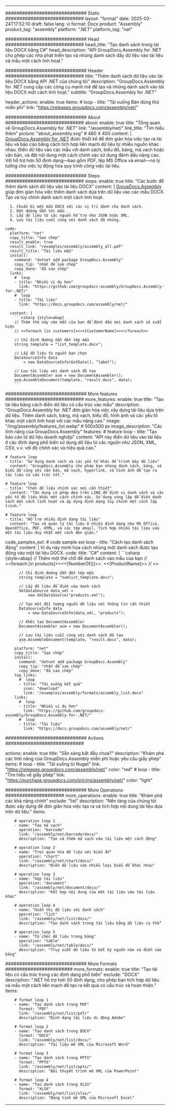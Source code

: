 



---
############################# Static ############################
layout: "format"
date:  2025-02-24T17:52:10
draft: false
lang: vi
format: Docx
product: "Assembly"
product_tag: "assembly"
platform: ".NET"
platform_tag: "net"

############################# Head ############################
head_title: "Tạo danh sách trong tài liệu DOCX bằng C#"
head_description: "API GroupDocs.Assembly for .NET cho phép các nhà phát triển tạo và nhúng danh sách đầy dữ liệu vào tài liệu và mẫu một cách linh hoạt."

############################# Header ############################
title: "Thêm danh sách dữ liệu vào tài liệu DOCX bằng API .NET của chúng tôi" 
description: "GroupDocs.Assembly for .NET cung cấp các công cụ mạnh mẽ để tạo và nhúng danh sách vào tài liệu DOCX một cách linh hoạt."
subtitle: "GroupDocs.Assembly for .NET" 

header_actions:
  enable: true
  items:
    #  loop
    - title: "Tải xuống Bản dùng thử miễn phí"
      link: "https://releases.groupdocs.com/assembly/net/"
      
############################# About ############################
about:
    enable: true
    title: "Tổng quan về GroupDocs.Assembly for .NET"
    link: "/assembly/net/"
    link_title: "Tìm hiểu thêm"
    picture: "about_assembly.svg" # 480 X 400
    content: |
       [GroupDocs.Assembly for .NET](/assembly/net/) được thiết kế để đơn giản hóa việc tạo ra tài liệu và báo cáo bằng cách tích hợp liền mạch dữ liệu từ nhiều nguồn khác nhau. Điền dữ liệu vào các mẫu với danh sách, biểu đồ, bảng, mã vạch hoặc văn bản, và đặt nội dung một cách chính xác sử dụng đánh dấu nâng cao. Với hỗ trợ hơn 50 định dạng—bao gồm PDF, tệp MS Office và email—nó lý tưởng cho việc tự động hóa quy trình công việc tài liệu.

############################# Steps ############################
steps:
    enable: true
    title: "Các bước để thêm danh sách dữ liệu vào tài liệu DOCX"
    content: |
      [GroupDocs.Assembly](/assembly/net/) giúp đơn giản hóa việc thêm danh sách dựa trên dữ liệu vào các mẫu DOCX. Tạo và tùy chỉnh danh sách một cách linh hoạt.
      
      1. Chuẩn bị một mẫu DOCX với các vị trí dành cho danh sách.
      2. Đặt đường dẫn tới mẫu.
      3. Lấy dữ liệu từ các nguồn hỗ trợ như JSON hoặc XML.
      4. Lưu tài liệu cuối cùng với danh sách đã nhúng.
   
    code:
      platform: "net"
      copy_title: "Sao chép"
      result_enable: true
      result_link: "/examples/assembly/assembly_all.pdf"
      result_title: "Tài liệu mẫu"
      install:
        command: "dotnet add package GroupDocs.Assembly"
        copy_tip: "nhấn để sao chép"
        copy_done: "đã sao chép"
      links:
        #  loop
        - title: "Nhiều ví dụ hơn"
          link: "https://github.com/groupdocs-assembly/GroupDocs.Assembly-for-.NET/"
        #  loop
        - title: "Tài liệu"
          link: "https://docs.groupdocs.com/assembly/net/"
          
      content: |
        ```csharp {style=abap}
        // Thêm thẻ này vào mẫu của bạn để đánh dấu nơi danh sách sẽ xuất hiện
        // <<foreach [in customers]>><<[CustomerName]>><</foreach>>

        // Chỉ định đường dẫn đến tệp mẫu
        string template = "list_template.docx";

        // Lấy dữ liệu từ nguồn bạn chọn
        DataSourceInfo data 
            = new DataSourceInfo(GetData(), "label");

        // Lưu tài liệu với danh sách đã tạo
        DocumentAssembler asm = new DocumentAssembler();
        asm.AssembleDocument(template, "result.docx", data);
        ```            

############################# More features ############################
more_features:
  enable: true
  title: "Tạo tài liệu bằng cách điền dữ liệu có cấu trúc vào mẫu"
  description: "GroupDocs.Assembly for .NET đơn giản hóa việc xây dựng tài liệu dựa trên dữ liệu. Thêm danh sách, bảng, mã vạch, biểu đồ, hình ảnh và các yếu tố khác một cách linh hoạt với các mẫu nâng cao."
  image: "/img/assembly/features_list.webp" # 500x500 px
  image_description: "Các tính năng của GroupDocs.Assembly"
  features:
    # feature loop
    - title: "Tạo báo cáo từ dữ liệu doanh nghiệp"
      content: "API này điền dữ liệu vào tài liệu ở các định dạng phổ biến sử dụng dữ liệu từ các nguồn như JSON, XML, CSV, v.v. với độ chính xác và hiệu quả cao."

    # feature loop
    - title: "Sử dụng danh sách và các yếu tố khác để trình bày dữ liệu"
      content: "GroupDocs.Assembly cho phép bạn nhúng danh sách, bảng, và biểu đồ cùng với văn bản, mã vạch, hyperlink, và hình ảnh để tạo ra tài liệu có cấu trúc tốt."

    # feature loop
    - title: "Chèn dữ liệu chính xác nơi cần thiết"
      content: "Tận dụng cú pháp dựa trên LINQ để định vị danh sách và các yếu tố dữ liệu khác một cách chính xác. Sử dụng vòng lặp để điền danh sách một cách linh hoạt và áp dụng định dạng tùy chỉnh một cách lập trình."

    # feature loop
    - title: "Hỗ trợ nhiều định dạng tài liệu"
      content: "Tạo và quản lý tài liệu ở nhiều định dạng như MS Office, OpenOffice, PDF, HTML, và các tệp email. Tích hợp nhiều tài liệu vào một tài liệu duy nhất một cách đơn giản."
      
  code_samples_ext:
    # code sample ext loop
    - title: "Cách tạo danh sách động"
      content: |
        Ví dụ này minh họa cách nhúng một danh sách được tạo động vào một tài liệu DOCX.
      code:
        title: "C#"
        content: |
          ```csharp {style=abap}
          // Thêm một thẻ chỗ để danh sách vào mẫu của bạn
          // <<foreach [in products]>><<[NumberOf()]>>. <<[ProductName]>>
          // <</foreach>>

          // Chỉ định đường dẫn đến tệp mẫu
          string template = "numlist_template.docx";

          // Lấy dữ liệu để điền vào danh sách
          XmlDataSource data_xml =
              new XmlDataSource("products.xml");

          // Tạo một đối tượng nguồn dữ liệu với thông tin cần thiết
          DataSourceInfo data 
              = new DataSourceInfo(data_xml, "products");

          // Khởi tạo DocumentAssembler
          DocumentAssembler asm = new DocumentAssembler();

          // Lưu tài liệu cuối cùng với danh sách đã tạo
          asm.AssembleDocument(template, "result.docx", data);
          ```
        platform: "net"
        copy_title: "Sao chép"
        install:
          command: "dotnet add package GroupDocs.Assembly"
          copy_tip: "nhấn để sao chép"
          copy_done: "đã sao chép"
        top_links:
          #  loop
          - title: "Tải xuống kết quả"
            icon: "download"
            link: "/examples/assembly/formats/assembly_list.docx"
        links:
          #  loop
          - title: "Nhiều ví dụ hơn"
            link: "https://github.com/groupdocs-assembly/GroupDocs.Assembly-for-.NET/"
          #  loop
          - title: "Tài liệu"
            link: "https://docs.groupdocs.com/assembly/net/"
            

            


############################# Actions ############################

actions:
  enable: true
  title: "Sẵn sàng bắt đầu chưa?"
  description: "Khám phá các tính năng của GroupDocs.Assembly miễn phí hoặc yêu cầu giấy phép"
  items:
    #  loop
    - title: "Tải xuống từ Nuget"
      link: "https://releases.groupdocs.com/assembly/net/"
      color: "red"
        #  loop
    - title: "Tìm hiểu về giấy phép"
      link: "https://purchase.groupdocs.com/pricing/assembly/net/"
      color: "light"


############################# More Operations #####################
more_operations:
    enable: true
    title: "Khám phá các khả năng chính"
    exclude: "list"
    description: "Nền tảng của chúng tôi được xây dựng để đơn giản hóa việc tạo ra và tích hợp nội dung tài liệu dựa trên dữ liệu."
    items: 
          
        # operation loop 1
        - name: "Tạo mã vạch"
          operation: "barcode"
          link: "/assembly/net/barcode/docx/"
          description: "Tạo và thêm mã vạch vào tài liệu một cách động"

        # operation loop 2
        - name: "Trực quan hóa dữ liệu với biểu đồ"
          operation: "chart"
          link: "/assembly/net/chart/docx/"
          description: "Điền dữ liệu vào nhiều loại biểu đồ khác nhau"

        # operation loop 3
        - name: "Gộp tài liệu"
          operation: "document"
          link: "/assembly/net/document/docx/"
          description: "Kết hợp nội dung của một tài liệu vào tài liệu khác"

        # operation loop 4
        - name: "Hiển thị dữ liệu với danh sách"
          operation: "list"
          link: "/assembly/net/list/docx/"
          description: "Tạo danh sách trong tài liệu bằng dữ liệu cụ thể"

        # operation loop 5
        - name: "Tổ chức dữ liệu trong bảng"
          operation: "table"
          link: "/assembly/net/table/docx/"
          description: "Truy xuất dữ liệu từ bất kỳ nguồn nào và điền vào bảng"
         
          
############################# More Formats ########################
more_formats:
    enable: true
    title: "Tạo tài liệu có cấu trúc trong các định dạng phổ biến"
    exclude: "DOCX"
    description: ".NET hỗ trợ hơn 50 định dạng, cho phép bạn tích hợp dữ liệu và mẫu một cách liền mạch để tạo ra kết quả có cấu trúc và hoàn thiện."
    items: 
          
        # format loop 1
        - name: "Tạo danh sách trong PDF"
          format: "PDF"
          link: "/assembly/net/list/pdf/"
          description: "Định dạng tài liệu di động Adobe"
          
        # format loop 2
        - name: "Tạo danh sách trong DOCX"
          format: "DOCX"
          link: "/assembly/net/list/docx/"
          description: "Tài liệu mở XML của Microsoft Word"
          
        # format loop 3
        - name: "Tạo danh sách trong PPTX"
          format: "PPTX"
          link: "/assembly/net/list/pptx/"
          description: "Bài thuyết trình mở XML của PowerPoint"
          
        # format loop 4
        - name: "Tạo danh sách trong XLSX"
          format: "XLSX"
          link: "/assembly/net/list/xlsx/"
          description: "Bảng tính mở XML của Microsoft Excel"


          

---